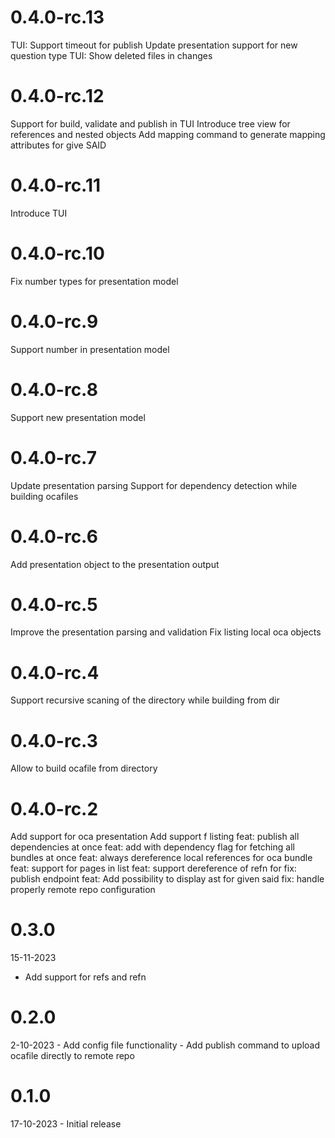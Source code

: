 # 0.4.0-rc.13

TUI: Support timeout for publish
Update presentation support for new question type
TUI: Show deleted files in changes

# 0.4.0-rc.12

Support for build, validate and publish in TUI
Introduce tree view for references and nested objects
Add mapping command to generate mapping attributes for give SAID

# 0.4.0-rc.11

Introduce TUI

# 0.4.0-rc.10

Fix number types for presentation model

# 0.4.0-rc.9

Support number in presentation model

# 0.4.0-rc.8

Support new presentation model

# 0.4.0-rc.7

Update presentation parsing
Support for dependency detection while building ocafiles

# 0.4.0-rc.6

Add presentation object to the presentation output

# 0.4.0-rc.5

Improve the presentation parsing and validation
Fix listing local oca objects

# 0.4.0-rc.4

Support recursive scaning of the directory while building from dir

# 0.4.0-rc.3

Allow to build ocafile from directory

# 0.4.0-rc.2

Add support for oca presentation
Add support f
listing
feat: publish all dependencies at once
feat: add with dependency flag for fetching all bundles at once
feat: always dereference local references for oca bundle
feat: support for pages in list
feat: support dereference of refn for
fix: publish endpoint
feat: Add possibility to display ast for given said
fix: handle properly remote repo configuration

# 0.3.0

15-11-2023

- Add support for refs and refn

# 0.2.0

2-10-2023 - Add config file functionality
          - Add publish command to upload ocafile directly to remote repo

# 0.1.0

17-10-2023 - Initial release
